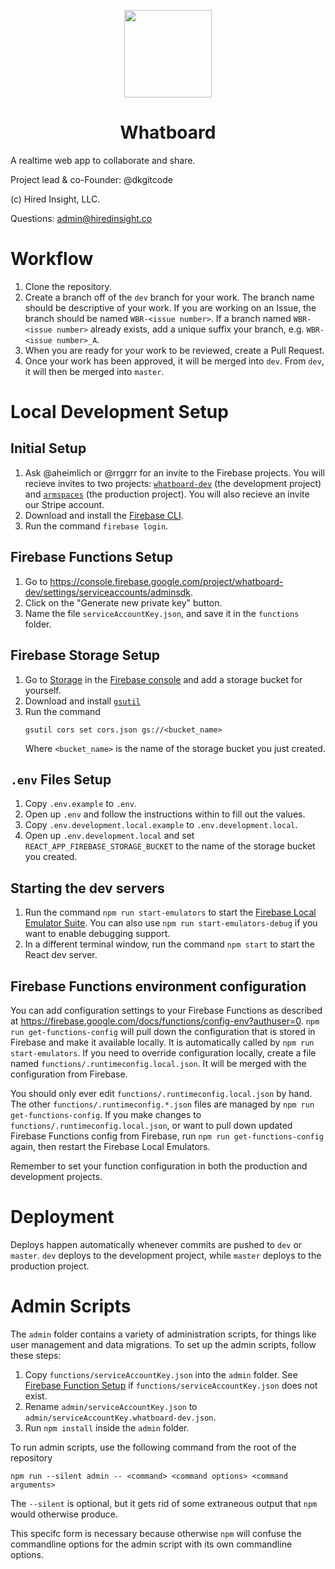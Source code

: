 <div align="center"></div>

<p align="center">
  <a href='https://whatboard.app'>
    <img width='140' height='140' src='https://whatboard.app/logo.png'>
  </a>
</p>

<h1 align="center">Whatboard</h1>
<p>
A realtime web app to collaborate and share.

Project lead & co-Founder: @dkgitcode

(c) Hired Insight, LLC.

Questions: admin@hiredinsight.co

</p>

# Workflow

1. Clone the repository.
1. Create a branch off of the `dev` branch for your work. The branch name should be descriptive of your work.
   If you are working on an Issue, the branch should be named `WBR-<issue number>`. If a branch named `WBR-<issue number>` already exists, add a unique suffix your branch, e.g. `WBR-<issue number>_A`.
1. When you are ready for your work to be reviewed, create a Pull Request.
1. Once your work has been approved, it will be merged into `dev`. From `dev`, it will then be merged into `master`.

# Local Development Setup

## Initial Setup

1. Ask @aheimlich or @rrggrr for an invite to the Firebase projects. You will recieve invites to two projects: [`whatboard-dev`](https://console.firebase.google.com/project/whatboard-dev) (the development project) and [`armspaces`](https://console.firebase.google.com/project/armspaces) (the production project). You will also recieve an invite our Stripe account.
1. Download and install the [Firebase CLI](https://firebase.google.com/docs/cli?authuser=0).
1. Run the command `firebase login`.

## Firebase Functions Setup

1. Go to https://console.firebase.google.com/project/whatboard-dev/settings/serviceaccounts/adminsdk.
1. Click on the "Generate new private key" button.
1. Name the file `serviceAccountKey.json`, and save it in the `functions` folder.

## Firebase Storage Setup

1. Go to [Storage](https://console.firebase.google.com/project/whatboard-dev/storage) in the [Firebase console](https://console.firebase.google.com/project/whatboard-dev) and add a storage bucket for yourself.
1. Download and install [`gsutil`](https://cloud.google.com/storage/docs/gsutil_install?authuser=0)
1. Run the command
   ```
   gsutil cors set cors.json gs://<bucket_name>
   ```
   Where `<bucket_name>` is the name of the storage bucket you just created.

## `.env` Files Setup

1. Copy `.env.example` to `.env`.
1. Open up `.env` and follow the instructions within to fill out the values.
1. Copy `.env.development.local.example` to `.env.development.local`.
1. Open up `.env.development.local` and set `REACT_APP_FIREBASE_STORAGE_BUCKET` to the name of the storage bucket you created.

## Starting the dev servers

1. Run the command `npm run start-emulators` to start the [Firebase Local Emulator Suite](https://firebase.google.com/docs/emulator-suite?authuser=0). You can also use `npm run start-emulators-debug` if you want to enable debugging support.
1. In a different terminal window, run the command `npm start` to start the React dev server.

## Firebase Functions environment configuration

You can add configuration settings to your Firebase Functions as described at https://firebase.google.com/docs/functions/config-env?authuser=0. `npm run get-functions-config` will pull down the configuration that is stored in Firebase and make it available locally. It is automatically called by `npm run start-emulators`. If you need to override configuration locally, create a file named `functions/.runtimeconfig.local.json`. It will be merged with the configuration from Firebase.

You should only ever edit `functions/.runtimeconfig.local.json` by hand. The other `functions/.runtimeconfig.*.json` files are managed by `npm run get-functions-config`. If you make changes to `functions/.runtimeconfig.local.json`, or want to pull down updated Firebase Functions config from Firebase, run `npm run get-functions-config` again, then restart the Firebase Local Emulators.

Remember to set your function configuration in both the production and development projects.

# Deployment

Deploys happen automatically whenever commits are pushed to `dev` or `master`. `dev` deploys to the development project, while `master` deploys to the production project.

# Admin Scripts

The `admin` folder contains a variety of administration scripts, for things like user management and data migrations. To set up the admin scripts, follow these steps:

1. Copy `functions/serviceAccountKey.json` into the `admin` folder. See [Firebase Function Setup](#firebase-functions-setup) if `functions/serviceAccountKey.json` does not exist.
1. Rename `admin/serviceAccountKey.json` to `admin/serviceAccountKey.whatboard-dev.json`.
1. Run `npm install` inside the `admin` folder.

To run admin scripts, use the following command from the root of the repository

```
npm run --silent admin -- <command> <command options> <command arguments>
```

The `--silent` is optional, but it gets rid of some extraneous output that `npm` would otherwise produce.

This specifc form is necessary because otherwise `npm` will confuse the commandline options for the admin script with its own commandline options.
